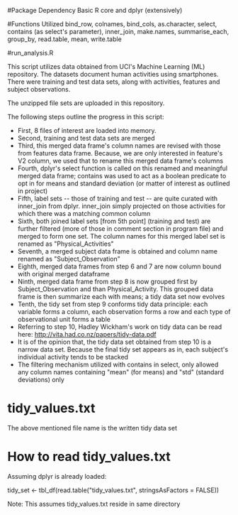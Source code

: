 #Package Dependency
Basic R core and dplyr (extensively)

#Functions Utilized
bind_row, colnames, bind_cols, as.character, select, contains (as select's parameter), inner_join, make.names, 
summarise_each, group_by, read.table, mean, write.table

#run_analysis.R

This script utilizes data obtained from UCI's Machine Learning (ML) repository. The datasets document human activities using smartphones. There were training and test data sets, along with activities, features and subject observations.

The unzipped file sets are uploaded in this repository. 

The following steps outline the progress in this script:

* First, 8 files of interest are loaded into memory. 
* Second, training and test data sets are merged
* Third, this merged data frame's column names are revised with those from features data frame. Because, we are only interested in feature's V2 column, we used that to rename this merged data frame's columns
* Fourth, dplyr's select function is called on this renamed and meaningful merged data frame; contains was used to act as a boolean predicate to opt in for means and standard deviation (or matter of interest as outlined in project)
* Fifth, label sets -- those of training and test -- are quite curated with inner_join from dplyr. inner_join simply projected on those activities for which there was a matching common column
* Sixth, both joined label sets [from 5th point] (training and test) are further filtered (more of those in comment section in program file) and merged to form one set. The column names for this merged label set is renamed as "Physical_Activities"
* Seventh, a merged subject data frame is obtained and column name renamed as "Subject_Observation"
* Eighth, merged data frames from step 6 and 7 are now column bound with original merged dataframe
* Ninth, merged data frame from step 8 is now grouped first by Subject_Observation and than Physical_Activity. This grouped data frame is then summarize each with means; a tidy data set now evolves
* Tenth, the tidy set from step 9 conforms tidy data principle: each variable forms a column, each observation forms a row and each type of observational unit forms a table
* Referring to step 10, Hadley Wickham's work on tidy data can be read here: http://vita.had.co.nz/papers/tidy-data.pdf
* It is of the opinion that, the tidy data set obtained from step 10 is a narrow data set. Because the final tidy set appears as in, each subject's individual activity tends to be stacked
* The filtering mechanism utilized with contains in select, only allowed any column names containing "mean" (for means) and "std" (standard deviations) only


# tidy_values.txt
The above mentioned file name is the written tidy data set

# How to read tidy_values.txt
Assuming dplyr is already loaded:


tidy_set <- tbl_df(read.table("tidy_values.txt", stringsAsFactors = FALSE))

Note: This assumes tidy_values.txt reside in same directory




